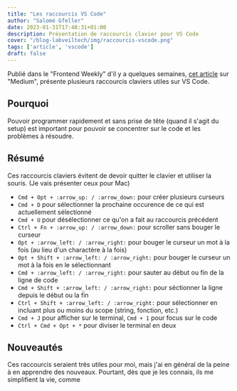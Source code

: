 ```yaml
---
title: "Les raccourcis VS Code"
author: "Salomé Gfeller"
date: 2023-01-31T17:48:31+01:00
description: Présentation de raccourcis clavier pour VS Code
cover: "/blog-labveiltech/img/raccourcis-vscode.png"
tags: ['article', 'vscode']
draft: false
---
```

Publié dans le "Frontend Weekly" d'il y a quelques semaines, [cet article](https://betterprogramming.pub/vs-code-shortcuts-to-code-like-youre-playing-a-piano-e5db7b272d1) sur "Medium", présente plusieurs raccourcis claviers utiles sur VS Code.

## Pourquoi

Pouvoir programmer rapidement et sans prise de tête (quand il s'agit du setup) est important pour pouvoir se concentrer sur le code et les problèmes à résoudre.

## Résumé

Ces raccourcis claviers évitent de devoir quitter le clavier et utiliser la souris. (Je vais présenter ceux pour Mac)

- `Cmd + Opt + :arrow_up: / :arrow_down:`  pour créer plusieurs curseurs
- `Cmd + D` pour sélectionner la prochaine occurence de ce qui est actuellement sélectionné
- `Cmd + U` pour désélectionner ce qu'on a fait au raccourcis précédent
- `Ctrl + Fn + :arrow_up: / :arrow_down:` pour scroller sans bouger le curseur
- `Opt + :arrow_left: / :arrow_right:` pour bouger le curseur un mot à la fois (au lieu d'un charactère à la fois)
- `Opt + Shift + :arrow_left: / :arrow_right:` pour bouger le curseur un mot à la fois en le sélectionnant
- `Cmd + :arrow_left: / :arrow_right:` pour sauter au début ou fin de la ligne de code
- `Cmd + Shift + :arrow_left: / :arrow_right:` pour séctionner la ligne depuis le début ou la fin
- `Ctrl + Shift + :arrow_left: / :arrow_right:` pour sélectionner en incluant plus ou moins du scope (string, fonction, etc.)
- `Cmd + J`  pour afficher sur le terminal, `Cmd + 1`  pour focus sur le code
- `Ctrl + Cmd + Opt + *` pour diviser le terminal en deux

## Nouveautés

Ces raccourcis seraient très utiles pour moi, mais j'ai en général de la peine à en apprendre des nouveaux. Pourtant, dès que je les connais, ils me simplifient la vie, comme 
